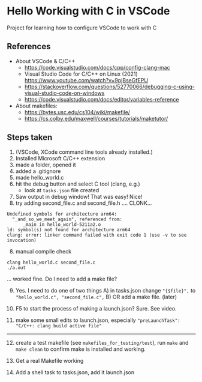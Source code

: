 # Hello Working with C in VSCode

Project for learning how to configure VSCode to work with C


## References 

- About VSCode & C/C++
    - https://code.visualstudio.com/docs/cpp/config-clang-mac
    - Visual Studio Code for C/C++ on Linux (2021) https://www.youtube.com/watch?v=9pjBseGfEPU
    - https://stackoverflow.com/questions/52770066/debugging-c-using-visual-studio-code-on-windows 
    - https://code.visualstudio.com/docs/editor/variables-reference
- About makefiles: 
    - https://bytes.usc.edu/cs104/wiki/makefile/ 
    - https://cs.colby.edu/maxwell/courses/tutorials/maketutor/



## Steps taken

1) (VSCode, XCode command line tools already installed.)
2) Installed Microsoft C/C++ extension 
3) made a folder, opened it
4) added a .gitignore
4) made hello_world.c
5) hit the debug button and select C tool (clang, e.g.)
    - look at `tasks.json` file created
6) Saw output in debug window! That was easy! Nice! 
7) try adding second_file.c and second_file.h
.... CLONK... 
```
Undefined symbols for architecture arm64:
  "_and_so_we_meet_again", referenced from:
      _main in hello_world-5211a2.o
ld: symbol(s) not found for architecture arm64
clang: error: linker command failed with exit code 1 (use -v to see invocation)
```
8) manual compile check
```
clang hello_world.c second_file.c
./a.out
```
... worked fine. Do I need to add a make file? 

9) Yes. I need to do one of two things
    A) in tasks.json change `"{$file}",` to `"hello_world.c", "second_file.c",` 
    B) OR add a make file. (later)

10) F5 to start the process of making a launch.json? Sure. See video.

11) make some small edits to launch.json, especially `"preLaunchTask": "C/C++: clang build active file"`

---

12) create a test makefile (see `makefiles_for_testing/test`), run `make` and `make clean` to confirm make is installed and working.

13) Get a real Makefile working

14) Add a shell task to tasks.json, add it launch.json

